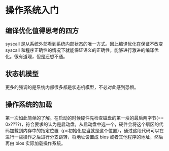 # 操作系统入门

## 编译优化值得思考的四方

syscall 是从系统外部看到系统内部状态的唯一方式。因此编译优化在保证不改变 syscall 和程序正确性的情况下就能保证语义的正确性，能够进行激进的编译优化。很有道理，但是还想不通。

## 状态机模型

更多的强调的是系统内部很多都是状态机模型，不必对此感到恐惧。

## 操作系统的加载

第一次如此简单的了解。在启动的时候硬件先检查磁盘的第一块的最后两字节(== 0x????)，符合要求的认为是启动盘。从启动盘中选一个，硬件会将这个扇区的代码加载到内存中的指定位置（pc初始化应当就是这个位置），通过这段代码可以在进行一些操作之后进行分支跳转，将地址设置成 bios 或者其他程序的地址，然后再由 bios 实际加载操作系统。
